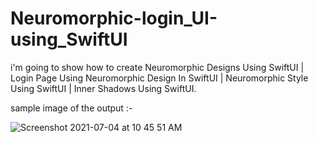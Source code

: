 # Neuromorphic-login_UI-using_SwiftUI


i'm going to show how to create Neuromorphic Designs Using SwiftUI | Login Page Using Neuromorphic Design In SwiftUI | Neuromorphic Style Using SwiftUI | Inner Shadows Using SwiftUI.


sample image of the output :-

![Screenshot 2021-07-04 at 10 45 51 AM](https://user-images.githubusercontent.com/84556881/124373990-0b32c500-dcb5-11eb-994c-1fe1288e426b.png)
